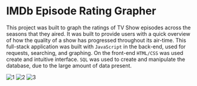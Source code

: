 # IMDb Episode Rating Grapher
This project was built to graph the ratings of TV Show episodes across the seasons that they aired. It was built to provide users with a quick overview of how the quality of a show has progressed throughout its air-time. This full-stack application was built with `JavaScript` in the back-end, used for requests, searching, and graphing. On the front-end `HTML/CSS` was used create and intuitive interface. `SQL` was used to create and manipulate the database, due to the large amount of data present.

![1](https://user-images.githubusercontent.com/85778494/160304109-5c7c7b02-4c03-4b06-ba19-a49e60b893de.PNG)
![2](https://user-images.githubusercontent.com/85778494/160304110-32e567ad-f81a-45f5-8097-1266d695be3c.PNG)
![3](https://user-images.githubusercontent.com/85778494/160304111-3948c28c-22e7-434c-addd-7934dfd3875b.PNG)
